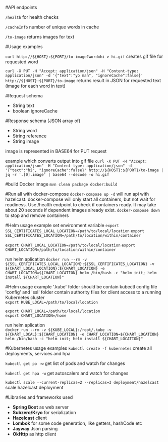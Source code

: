 #API endpoints

`/health`  for health checks

`/cacheInfo` number of unique words in cache

`/to-image` returns images for text


#Usage examples

`curl http://${HOST}:${PORT}/to-image?word=hi > hi.gif`
creates gif file for requested word

`curl -X PUT -H "Accept: application/json" -H "Content-type: application/json" -d '{"text":"yo man", "ignoreCache":false}' http://${HOST}:${PORT}/to-image`
returns result in JSON for requested text (image for each word in text)


#Request schema
- String text
- boolean ignoreCache


#Response schema
 (JSON array of)
- String word
- String reference
- String image

image is represented in BASE64 for PUT request

example which converts output into gif file
`curl -X PUT -H "Accept: application/json" -H "Content-type: application/json" -d '{"text":"hi", "ignoreCache":false}' http://${HOST}:${PORT}/to-image | jq -r '.[0].image' | base64 --decode -o hi.gif`


#build Docker image
`mvn clean package docker:build`


#Run all with docker-compose
`docker-compose up -d`
will run api with hazelcast. 
docker-compose will only start all containers, but not wait for readiness.
Use /health endpoint to check if containers ready. 
It may take about 20 seconds if dependent images already exist. 
`docker-compose down` to stop and remove containers

#Helm usage example
set environment variable
`export SSL_CERTIFICATES_LOCAL_LOCATION=/path/to/local/location`
`export SSL_CERTIFICATES_LOCATION=/path/to/location/within/container`

`export CHART_LOCAL_LOCATION=/path/to/local/location`
`export CHART_LOCATION=/path/to/location/within/container`

run helm aplication
`docker run --rm -v ${SSL_CERTIFICATES_LOCAL_LOCATION}:${SSL_CERTIFICATES_LOCATION} -v ${CHART_LOCAL_LOCATION}:${CHART_LOCATION} -e CHART_LOCATION=${CHART_LOCATION} helm /bin/bash -c "helm init; helm install ${CHART_LOCATION}"`

#Helm usage example
'.kube' folder should be contain kubectl config file 'config' and 'ssl' folder contain authority files for client access to a running Kubernetes cluster <br /> 
`export KUBE_LOCAL=/path/to/local/location` <br />

`export CHART_LOCAL=/path/to/local/location` <br />
`export CHART_LOCATION=/home` <br /> 

run helm aplication <br />
`docker run --rm -v ${KUBE_LOCAL}:/root/.kube -v ${CHART_LOCAL}:${CHART_LOCATION} -e CHART_LOCATION=${CHART_LOCATION} helm /bin/bash -c "helm init; helm install ${CHART_LOCATION}"`


#Kubernetes usage examples
`kubectl create -f kubernetes`
create all deployments, services and hpa

`kubectl get po -w`
get list of pods and watch for changes

`kubectl get hpa -w`
get autoscalers and watch for changes

`kubectl scale --current-replicas=2 --replicas=3 deployment/hazelcast`
scale hazelcast deployment


#Libraries and frameworks used
- **Spring Boot** as web server
- **Subzero/Kryo** for serialization
- **Hazelcast** client
- **Lombok** for some code generation, like getters, hashCode etc 
- **Jayway** Json parsing
- **OkHttp** as http client 
